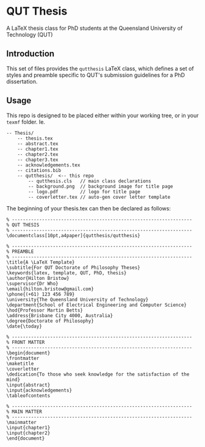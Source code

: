 QUT Thesis
=========
A LaTeX thesis class for PhD students at the Queensland University of Technology (QUT)

Introduction
------------
This set of files provides the `qutthesis` LaTeX class, which defines a set of styles and preamble specific to QUT's submission guidelines for a PhD dissertation.

Usage
-----
This repo is designed to be placed either within your working tree, or in your `texmf` folder. Ie.

    -- Thesis/
        -- thesis.tex
        -- abstract.tex
        -- chapter1.tex
        -- chapter2.tex
        -- chapter3.tex
        -- acknowledgements.tex
        -- citations.bib
        -- qutthesis/  <-- this repo
            -- qutthesis.cls   // main class declarations
            -- background.png  // background image for title page
            -- logo.pdf        // logo for title page
            -- coverletter.tex // auto-gen cover letter template

The beginning of your thesis.tex can then be declared as follows:

	% ------------------------------------------------------------------
	% QUT THESIS
	% ------------------------------------------------------------------
	\documentclass[10pt,a4paper]{qutthesis/qutthesis}
	
	% ------------------------------------------------------------------
	% PREAMBLE
	% ------------------------------------------------------------------
	\title{A \LaTeX Template}
	\subtitle{For QUT Doctorate of Philosophy Theses}
	\keywords{latex, template, QUT, PhD, thesis}
	\author{Hilton Bristow}
	\supervisor{Dr Who}
	\email{hilton.bristow@gmail.com}
	\phone{(+61) 123 456 789}
	\university{The Queensland University of Technology}
	\department{School of Electrical Engineering and Computer Science}
	\hod{Professor Martin Betts}
	\address{Brisbane City 4000, Australia}
	\degree{Doctorate of Philosophy}
	\date{\today}
	
	% ------------------------------------------------------------------
	% FRONT MATTER
	% ------------------------------------------------------------------
	\begin{document}
	\frontmatter
	\maketitle
	\coverletter
	\dedication{To those who seek knowledge for the satisfaction of the mind}
	\input{abstract}
	\input{acknowledgements}
	\tableofcontents
	
	% ------------------------------------------------------------------
	% MAIN MATTER
	% ------------------------------------------------------------------
	\mainmatter
	\input{chapter1}
  	\input{chapter2}
  	\end{document}
